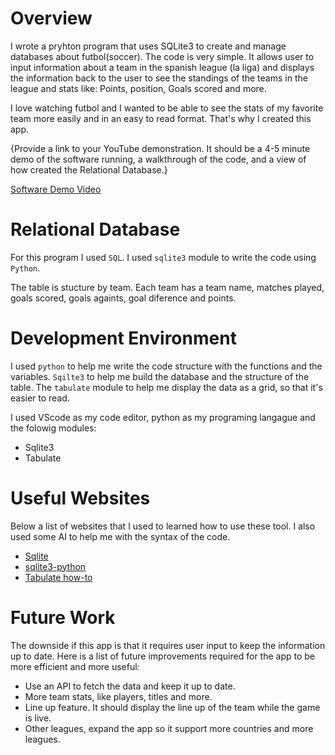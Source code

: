 # Overview

I wrote a pryhton program that uses SQLite3 to create and manage databases about futbol(soccer). The code is very simple. It allows user to input information about a team in the spanish league (la liga) and displays the information back to the user to see the standings of the teams in the league and stats like: Points, position, Goals scored and more.

I love watching futbol and I wanted to be able to see the stats of my favorite team more easily and in an easy to read format. That's why I created this app.

{Provide a link to your YouTube demonstration. It should be a 4-5 minute demo of the software running, a walkthrough of the code, and a view of how created the Relational Database.}

[Software Demo Video](http://youtube.link.goes.here)

# Relational Database

For this program I used `SQL`. I used `sqlite3` module to write the code using `Python`.

The table is stucture by team. Each team has a team name, matches played, goals scored, goals againts, goal diference and points.

# Development Environment

I used `python` to help me write the code structure with the functions and the variables. `Sqilte3` to help me build the database and the structure of the table. The `tabulate` module to help me display the data as a grid, so that it's easier to read.

I used VScode as my code editor, python as my programing langague and the folowig modules:
- Sqlite3
- Tabulate

# Useful Websites

Below a list of websites that I used to learned how to use these tool. I also used some AI to help me with the syntax of the code. 

- [Sqlite](https://www.sqlitetutorial.net/)
- [sqlite3-python](https://docs.python.org/3/library/sqlite3.html)
- [Tabulate how-to](https://pypi.org/project/tabulate/)

# Future Work

The downside if this app is that it requires user input to keep the information up to date. Here is a list of future improvements required for the app to be more efficient and more useful:

- Use an API to fetch the data and keep it up to date.
- More team stats, like players, titles and more.
- Line up feature. It should display the line up of the team while the game is live.
- Other leagues, expand the app so it support more countries and more leagues.
